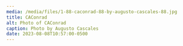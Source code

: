 ```yaml
---
media: /media/files/1-88-caconrad-88-by-augusto-cascales-88.jpg
title: CAConrad
alt: Photo of CAConrad
caption: Photo by Augusto Cascales
date: 2023-08-08T10:57:00-0500
---
```


